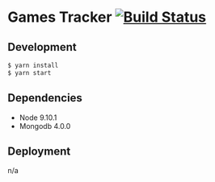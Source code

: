 # Games Tracker [![Build Status](https://semaphoreci.com/api/v1/projects/4040781d-ddc7-46de-aa23-c39a472396e1/2049517/shields_badge.svg)](https://semaphoreci.com/games-tracker/games-tracker)

## Development

```sh
$ yarn install
$ yarn start
```

## Dependencies

- Node 9.10.1
- Mongodb 4.0.0

## Deployment

n/a
